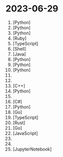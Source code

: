 # 2023-06-29

1. [](https://github.comundefined "Official Code for DragGAN (SIGGRAPH 2023)") [Python]
2. [](https://github.comundefined "ChatGLM2-6B: An Open Bilingual Chat LLM | 开源双语对话语言模型") [Python]
3. [](https://github.comundefined "Framework to easily create LLM powered bots over any dataset.") [Python]
4. [](https://github.comundefined "基于Ruby编写的命令行注入版本") [Ruby]
5. [](https://github.comundefined "Chat with Hacker News using natural language. Built with OpenAI Functions and Vercel AI SDK.") [TypeScript]
6. [](https://github.comundefined "Papers from the computer science community to read and discuss.") [Shell]
7. [](https://github.comundefined "🔥 🔥 🔥 An intelligent and versatile general-purpose SQL client and reporting tool for databases which integrates ChatGPT capabilities.(智能的通用数据库SQL客户端和报表工具)") [Java]
8. [](https://github.comundefined "A more memory-efficient rewrite of the HF transformers implementation of Llama for use with quantized weights.") [Python]
9. [](https://github.comundefined "Fast Segment Anything") [Python]
10. [](https://github.comundefined "经过精心筛选，从5000+个电报群组/频道/机器人中挑选出的优质推荐！如果您有更多值得推荐的电报群组/频道/机器人，欢迎在issue中留言或提交pull requests。感谢您的关注！") [Python]
11. [](https://github.comundefined "中国大模型") 
12. [](https://github.comundefined "📚 Freely available programming books") 
13. [](https://github.comundefined "An open-source C++ library developed and used at Facebook.") [C++]
14. [](https://github.comundefined "Train neural networks up to 7x faster") [Python]
15. [](https://github.comundefined "Curated list of project-based tutorials") 
16. [](https://github.comundefined "Clean Architecture Solution Template for ASP.NET Core") [C#]
17. [](https://github.comundefined "High-Resolution Image Synthesis with Latent Diffusion Models") [Python]
18. [](https://github.comundefined "Google CTF") [Go]
19. [](https://github.comundefined "OpenResume is a powerful open-source resume builder and resume parser. https://open-resume.com/") [TypeScript]
20. [](https://github.comundefined "Spacedrive is an open source cross-platform file explorer, powered by a virtual distributed filesystem written in Rust.") [Rust]
21. [](https://github.comundefined "🔥 🔥 🔥 现代化、开源的 Linux 服务器运维管理面板。") [Go]
22. [](https://github.comundefined "24 Lessons, 12 Weeks, Get Started as a Web Developer") [JavaScript]
23. [](https://github.comundefined "翻墙-科学上网、免费翻墙、免费科学上网、VPN、一键翻墙浏览器，vps一键搭建翻墙服务器脚本/教程，免费shadowsocks/ss/ssr/v2ray/goflyway账号/节点，免费自由上网、fanqiang、翻墙梯子，电脑、手机、iOS、安卓、windows、Mac、Linux、路由器翻墙、科学上网") 
24. [](https://github.comundefined "The LLVM Project is a collection of modular and reusable compiler and toolchain technologies. Note: the repository does not accept github pull requests at this moment. Please submit your patches at http://reviews.llvm.org.") 
25. [](https://github.comundefined "LightGlue: Local Feature Matching at Light Speed") [JupyterNotebook]
